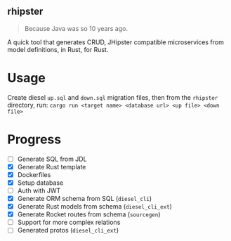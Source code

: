rhipster
---

> Because Java was so 10 years ago.


A quick tool that generates CRUD, JHipster compatible microservices from model definitions, in Rust, for Rust.


# Usage
Create diesel `up.sql` and `down.sql` migration files, then from the `rhipster` directory, run:
`cargo run <target name> <database url> <up file> <down file>`

# Progress
 - [ ] Generate SQL from JDL
 - [X] Generate Rust template
 - [X] Dockerfiles
 - [X] Setup database
 - [ ] Auth with JWT
 - [X] Generate ORM schema from SQL (`diesel_cli`)
 - [X] Generate Rust models from schema (`diesel_cli_ext`)
 - [X] Generate Rocket routes from schema (`sourcegen`)
 - [ ] Support for more complex relations
 - [ ] Generated protos (`diesel_cli_ext`)
